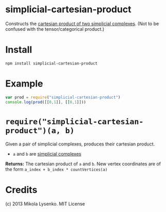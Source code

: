 # simplicial-cartesian-product
Constructs the [cartesian product of two simplicial complexes](http://en.wikipedia.org/wiki/Cartesian_product_of_graphs).  (Not to be confused with the tensor/categorical product.)

# Install

    npm install simplicial-cartesian-product
    
# Example

```javascript
var prod = require("simplicial-cartesian-product")
console.log(prod([[0,1]], [[0,1]]))
```

# `require("simplicial-cartesian-product")(a, b)`
Given a pair of simplicial complexes, produces their cartesian product.

* `a` and `b` are [simplicial complexes](https://github.com/mikolalysenko/simplicial-complex)

**Returns:** The cartesian product of `a` and `b`.  New vertex coordinates are of the form `a_index + b_index * countVertices(a)`

Credits
=======
(c) 2013 Mikola Lysenko. MIT License

